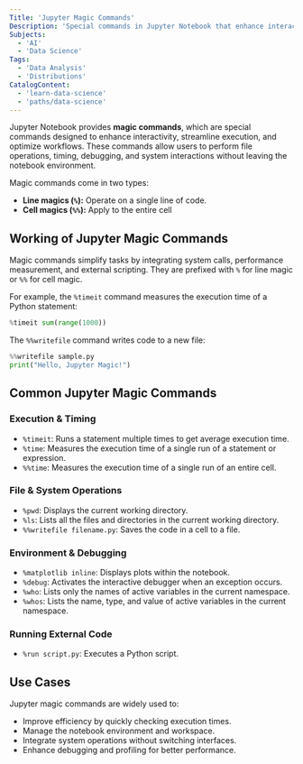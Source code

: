 ```yaml
---
Title: 'Jupyter Magic Commands'
Description: 'Special commands in Jupyter Notebook that enhance interactivity, manage the environment, and streamline workflow.'
Subjects:
  - 'AI'
  - 'Data Science'
Tags:
  - 'Data Analysis'
  - 'Distributions'
CatalogContent:
  - 'learn-data-science'
  - 'paths/data-science'
---
```


Jupyter Notebook provides **magic commands**, which are special commands designed to enhance interactivity, streamline execution, and optimize workflows. These commands allow users to perform file operations, timing, debugging, and system interactions without leaving the notebook environment.

Magic commands come in two types:

- **Line magics (`%`):** Operate on a single line of code.
- **Cell magics (`%%`):** Apply to the entire cell

## Working of Jupyter Magic Commands

Magic commands simplify tasks by integrating system calls, performance measurement, and external scripting. They are prefixed with `%` for line magic or `%%` for cell magic.

For example, the `%timeit` command measures the execution time of a Python statement:

```py
%timeit sum(range(1000))
```

The `%%writefile` command writes code to a new file:

```py
%%writefile sample.py
print("Hello, Jupyter Magic!")
```

## Common Jupyter Magic Commands

### Execution & Timing

- `%timeit`: Runs a statement multiple times to get average execution time.
- `%time`: Measures the execution time of a single run of a statement or expression.
- `%%time`: Measures the execution time of a single run of an entire cell.

### File & System Operations

- `%pwd`: Displays the current working directory.
- `%ls`: Lists all the files and directories in the current working directory.
- `%%writefile filename.py`: Saves the code in a cell to a file.

### Environment & Debugging

- `%matplotlib inline`: Displays plots within the notebook.
- `%debug`: Activates the interactive debugger when an exception occurs.
- `%who`: Lists only the names of active variables in the current namespace.
- `%whos`: Lists the name, type, and value of active variables in the current namespace.

### Running External Code

- `%run script.py`: Executes a Python script.

## Use Cases

Jupyter magic commands are widely used to:

- Improve efficiency by quickly checking execution times.
- Manage the notebook environment and workspace.
- Integrate system operations without switching interfaces.
- Enhance debugging and profiling for better performance.
